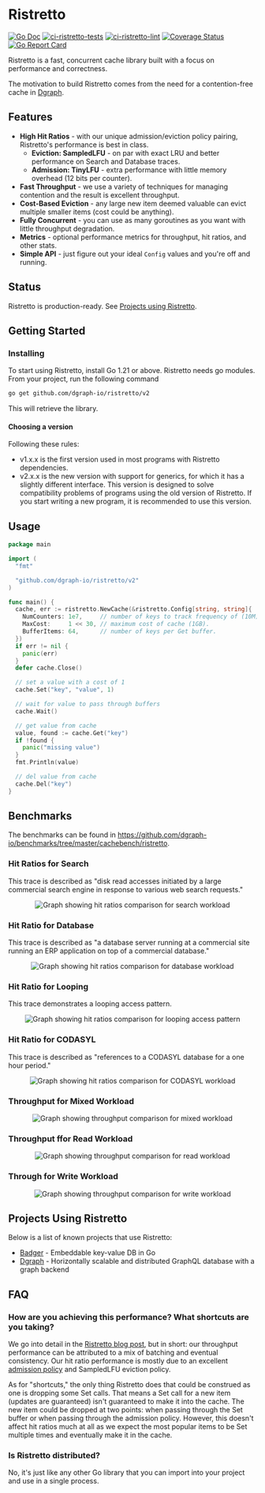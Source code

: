 # Ristretto

[![Go Doc](https://img.shields.io/badge/godoc-reference-blue.svg)](https://pkg.go.dev/github.com/dgraph-io/ristretto/v2)
[![ci-ristretto-tests](https://github.com/hypermodeinc/ristretto/actions/workflows/ci-ristretto-tests.yml/badge.svg)](https://github.com/hypermodeinc/ristretto/actions/workflows/ci-ristretto-tests.yml)
[![ci-ristretto-lint](https://github.com/hypermodeinc/ristretto/actions/workflows/ci-ristretto-lint.yml/badge.svg)](https://github.com/hypermodeinc/ristretto/actions/workflows/ci-ristretto-lint.yml)
[![Coverage Status](https://coveralls.io/repos/github/hypermodeinc/ristretto/badge.svg?branch=main)](https://coveralls.io/github/hypermodeinc/ristretto?branch=main)
[![Go Report Card](https://img.shields.io/badge/go%20report-A%2B-brightgreen)](https://goreportcard.com/report/github.com/hypermodeinc/ristretto)

Ristretto is a fast, concurrent cache library built with a focus on performance and correctness.

The motivation to build Ristretto comes from the need for a contention-free cache in [Dgraph][].

[Dgraph]: https://github.com/hypermodeinc/dgraph

## Features

- **High Hit Ratios** - with our unique admission/eviction policy pairing, Ristretto's performance
  is best in class.
  - **Eviction: SampledLFU** - on par with exact LRU and better performance on Search and Database
    traces.
  - **Admission: TinyLFU** - extra performance with little memory overhead (12 bits per counter).
- **Fast Throughput** - we use a variety of techniques for managing contention and the result is
  excellent throughput.
- **Cost-Based Eviction** - any large new item deemed valuable can evict multiple smaller items
  (cost could be anything).
- **Fully Concurrent** - you can use as many goroutines as you want with little throughput
  degradation.
- **Metrics** - optional performance metrics for throughput, hit ratios, and other stats.
- **Simple API** - just figure out your ideal `Config` values and you're off and running.

## Status

Ristretto is production-ready. See [Projects using Ristretto](#projects-using-ristretto).

## Getting Started

### Installing

To start using Ristretto, install Go 1.21 or above. Ristretto needs go modules. From your project,
run the following command

```sh
go get github.com/dgraph-io/ristretto/v2
```

This will retrieve the library.

#### Choosing a version

Following these rules:

- v1.x.x is the first version used in most programs with Ristretto dependencies.
- v2.x.x is the new version with support for generics, for which it has a slightly different
  interface. This version is designed to solve compatibility problems of programs using the old
  version of Ristretto. If you start writing a new program, it is recommended to use this version.

## Usage

```go
package main

import (
  "fmt"

  "github.com/dgraph-io/ristretto/v2"
)

func main() {
  cache, err := ristretto.NewCache(&ristretto.Config[string, string]{
    NumCounters: 1e7,     // number of keys to track frequency of (10M).
    MaxCost:     1 << 30, // maximum cost of cache (1GB).
    BufferItems: 64,      // number of keys per Get buffer.
  })
  if err != nil {
    panic(err)
  }
  defer cache.Close()

  // set a value with a cost of 1
  cache.Set("key", "value", 1)

  // wait for value to pass through buffers
  cache.Wait()

  // get value from cache
  value, found := cache.Get("key")
  if !found {
    panic("missing value")
  }
  fmt.Println(value)

  // del value from cache
  cache.Del("key")
}
```

## Benchmarks

The benchmarks can be found in
https://github.com/dgraph-io/benchmarks/tree/master/cachebench/ristretto.

### Hit Ratios for Search

This trace is described as "disk read accesses initiated by a large commercial search engine in
response to various web search requests."

<p align="center">
  <img src="https://raw.githubusercontent.com/hypermodeinc/ristretto/main/benchmarks/Hit%20Ratios%20-%20Search%20(ARC-S3).svg"
  alt="Graph showing hit ratios comparison for search workload">
</p>

### Hit Ratio for Database

This trace is described as "a database server running at a commercial site running an ERP
application on top of a commercial database."

<p align="center">
  <img src="https://raw.githubusercontent.com/hypermodeinc/ristretto/main/benchmarks/Hit%20Ratios%20-%20Database%20(ARC-DS1).svg"
  alt="Graph showing hit ratios comparison for database workload">
</p>

### Hit Ratio for Looping

This trace demonstrates a looping access pattern.

<p align="center">
  <img src="https://raw.githubusercontent.com/hypermodeinc/ristretto/main/benchmarks/Hit%20Ratios%20-%20Glimpse%20(LIRS-GLI).svg"
  alt="Graph showing hit ratios comparison for looping access pattern">
</p>

### Hit Ratio for CODASYL

This trace is described as "references to a CODASYL database for a one hour period."

<p align="center">
  <img src="https://raw.githubusercontent.com/hypermodeinc/ristretto/main/benchmarks/Hit%20Ratios%20-%20CODASYL%20(ARC-OLTP).svg"
  alt="Graph showing hit ratios comparison for CODASYL workload">
</p>

### Throughput for Mixed Workload

<p align="center">
  <img src="https://raw.githubusercontent.com/hypermodeinc/ristretto/main/benchmarks/Throughput%20-%20Mixed.svg"
  alt="Graph showing throughput comparison for mixed workload">
</p>

### Throughput ffor Read Workload

<p align="center">
  <img src="https://raw.githubusercontent.com/hypermodeinc/ristretto/main/benchmarks/Throughput%20-%20Read%20(Zipfian).svg"
  alt="Graph showing throughput comparison for read workload">
</p>

### Through for Write Workload

<p align="center">
  <img src="https://raw.githubusercontent.com/hypermodeinc/ristretto/main/benchmarks/Throughput%20-%20Write%20(Zipfian).svg"
  alt="Graph showing throughput comparison for write workload">
</p>

## Projects Using Ristretto

Below is a list of known projects that use Ristretto:

- [Badger](https://github.com/hypermodeinc/badger) - Embeddable key-value DB in Go
- [Dgraph](https://github.com/hypermodeinc/dgraph) - Horizontally scalable and distributed GraphQL
  database with a graph backend

## FAQ

### How are you achieving this performance? What shortcuts are you taking?

We go into detail in the
[Ristretto blog post](https://blog.dgraph.io/post/introducing-ristretto-high-perf-go-cache/), but in
short: our throughput performance can be attributed to a mix of batching and eventual consistency.
Our hit ratio performance is mostly due to an excellent
[admission policy](https://arxiv.org/abs/1512.00727) and SampledLFU eviction policy.

As for "shortcuts," the only thing Ristretto does that could be construed as one is dropping some
Set calls. That means a Set call for a new item (updates are guaranteed) isn't guaranteed to make it
into the cache. The new item could be dropped at two points: when passing through the Set buffer or
when passing through the admission policy. However, this doesn't affect hit ratios much at all as we
expect the most popular items to be Set multiple times and eventually make it in the cache.

### Is Ristretto distributed?

No, it's just like any other Go library that you can import into your project and use in a single
process.
